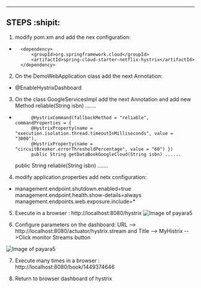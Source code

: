 ----
STEPS :shipit:
----
1. modify pom.xm and add the nex configuration:
*       <dependency>
			<groupId>org.springframework.cloud</groupId>
			<artifactId>spring-cloud-starter-netflix-hystrix</artifactId>
		</dependency>

2. On the DemoWebApplication class add the next Annotation:
* @EnableHystrixDashboard

3. On the class GoogleServicesImpl add the next Annotation and add new Method reliable(String isbn) .......
*           @HystrixCommand(fallbackMethod = "reliable", commandProperties = {
			@HystrixProperty(name = "execution.isolation.thread.timeoutInMilliseconds", value = "3000"),
			@HystrixProperty(name = "circuitBreaker.errorThresholdPercentage", value = "60") })
	        public String getDataBookGoogleCloud(String isbn) ......

    public String reliable(String isbn) .......

4. modify application.properties add netx configuration:
*   management.endpoint.shutdown.enabled=true
    management.endpoint.health.show-details=always
    management.endpoints.web.exposure.include=*

5. Execute  in a browser : http://localhost:8080/hystrix
![Image of payara5]()

6. Configure parameters on the dashboard: URL --> http://localhost:8080/actuator/hystrix.stream  and Title --> MyHistrix -->Click monitor Streams button

![Image of payara5]()

7. Execute many times  in a browser : http://localhost:8080/book/1449374646

8. Return to browser dashboard of hystrix


